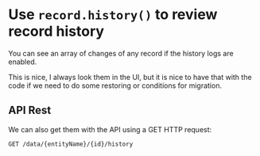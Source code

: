 # Use `record.history()` to review record history

You can see an array of changes of any record if the history logs are
enabled.

This is nice, I always look them in the UI, but it is nice to have that
with the code if we need to do some restoring or conditions for
migration.

## API Rest

We can also get them with the API using a GET HTTP request:

```
GET /data/{entityName}/{id}/history
```

